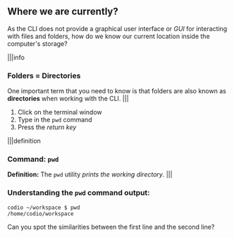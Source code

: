 ## Where we are currently?

As the CLI does not provide a graphical user interface or *GUI* for interacting with files and folders, how do we know our current location inside the computer's storage?

|||info
### Folders = Directories
One important term that you need to know is that folders are also known as __directories__ when working with the CLI.
|||

1. Click on the terminal window
2. Type in the `pwd` command
3. Press the _return key_

|||definition
### Command: `pwd`
__Definition:__
The `pwd` utility _prints the working directory_.
|||

### Understanding the `pwd` command output:

```
codio ~/workspace $ pwd
/home/codio/workspace
```

Can you spot the similarities between the first line and the second line?